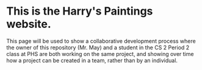 # This is the Harry's Paintings website.

This page will be used to show a collaborative development process where the owner of this repository (Mr. May) and a student in the CS 2 Period 2 class at PHS are both working on the same project, and showing over time how a project can be created in a team, rather than by an individual. 
